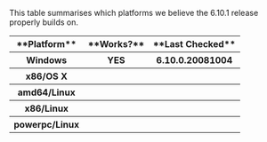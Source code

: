 
This table summarises which platforms we believe the 6.10.1 release properly builds on.

<table><tr><th>**Platform**</th>
<th>**Works?**</th>
<th>**Last Checked**</th></tr>
<tr><th>Windows</th>
<th>YES</th>
<th>6.10.0.20081004
</th></tr>
<tr><th>x86/OS X</th>
<th></th>
<th></th></tr>
<tr><th>amd64/Linux</th>
<th></th>
<th></th></tr>
<tr><th>x86/Linux</th>
<th></th>
<th></th></tr>
<tr><th>powerpc/Linux</th>
<th></th>
<th></th></tr></table>